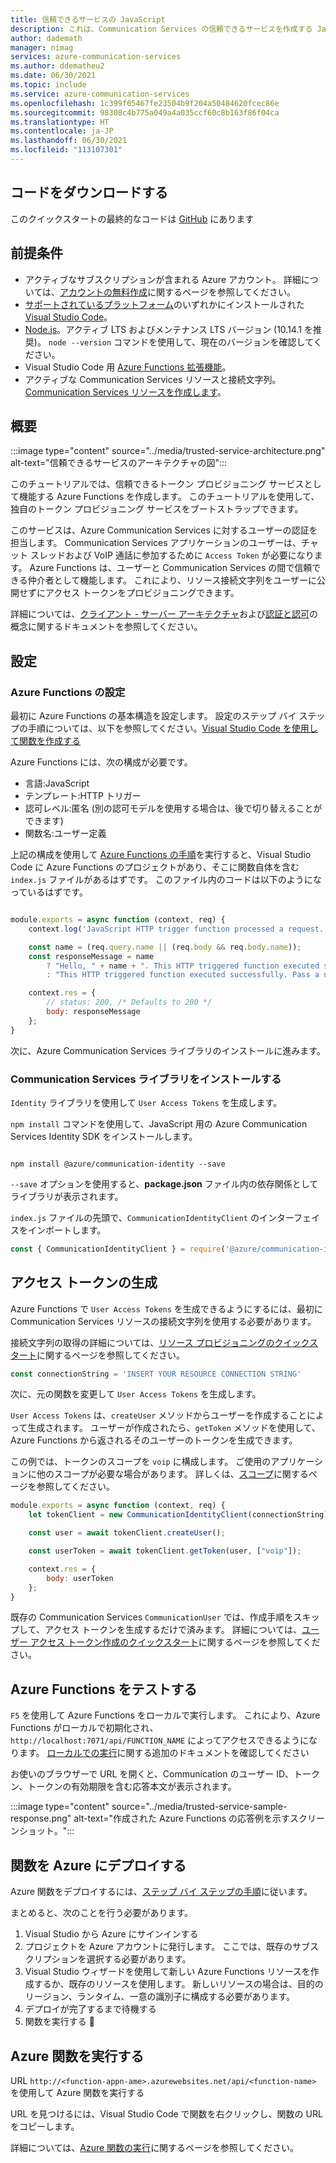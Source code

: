 ```yaml
---
title: 信頼できるサービスの JavaScript
description: これは、Communication Services の信頼できるサービスを作成する JavaScript バージョンです。
author: dademath
manager: nimag
services: azure-communication-services
ms.author: ddematheu2
ms.date: 06/30/2021
ms.topic: include
ms.service: azure-communication-services
ms.openlocfilehash: 1c399f05467fe23504b9f204a50484620fcec86e
ms.sourcegitcommit: 98308c4b775a049a4a035ccf60c8b163f86f04ca
ms.translationtype: HT
ms.contentlocale: ja-JP
ms.lasthandoff: 06/30/2021
ms.locfileid: "113107301"
---
```

## <a name="download-code"></a>コードをダウンロードする

このクイックスタートの最終的なコードは [GitHub](https://github.com/Azure-Samples/communication-services-javascript-quickstarts/tree/main/trusted-authentication-service) にあります

## <a name="prerequisites"></a>前提条件

- アクティブなサブスクリプションが含まれる Azure アカウント。 詳細については、[アカウントの無料作成](https://azure.microsoft.com/free/?WT.mc_id=A261C142F)に関するページを参照してください。
- [サポートされているプラットフォーム](https://code.visualstudio.com/docs/supporting/requirements#_platforms)のいずれかにインストールされた [Visual Studio Code](https://code.visualstudio.com/)。
- [Node.js](https://nodejs.org/)。アクティブ LTS およびメンテナンス LTS バージョン (10.14.1 を推奨)。 `node --version` コマンドを使用して、現在のバージョンを確認してください。
- Visual Studio Code 用 [Azure Functions 拡張機能](https://marketplace.visualstudio.com/items?itemName=ms-azuretools.vscode-azurefunctions)。
- アクティブな Communication Services リソースと接続文字列。 [Communication Services リソースを作成します](../../quickstarts/create-communication-resource.md)。

## <a name="overview"></a>概要

:::image type="content" source="../media/trusted-service-architecture.png" alt-text="信頼できるサービスのアーキテクチャの図":::

このチュートリアルでは、信頼できるトークン プロビジョニング サービスとして機能する Azure Functions を作成します。 このチュートリアルを使用して、独自のトークン プロビジョニング サービスをブートストラップできます。

このサービスは、Azure Communication Services に対するユーザーの認証を担当します。 Communication Services アプリケーションのユーザーは、チャット スレッドおよび VoIP 通話に参加するために `Access Token` が必要になります。 Azure Functions は、ユーザーと Communication Services の間で信頼できる仲介者として機能します。 これにより、リソース接続文字列をユーザーに公開せずにアクセス トークンをプロビジョニングできます。

詳細については、[クライアント - サーバー アーキテクチャ](../../concepts/client-and-server-architecture.md)および[認証と認可](../../concepts/authentication.md)の概念に関するドキュメントを参照してください。

## <a name="setting-up"></a>設定

### <a name="azure-functions-set-up"></a>Azure Functions の設定

最初に Azure Functions の基本構造を設定します。 設定のステップ バイ ステップの手順については、以下を参照してください。[Visual Studio Code を使用して関数を作成する](../../../azure-functions/create-first-function-vs-code-csharp.md?pivots=programming-language-javascript)

Azure Functions には、次の構成が必要です。

- 言語:JavaScript
- テンプレート:HTTP トリガー
- 認可レベル:匿名 (別の認可モデルを使用する場合は、後で切り替えることができます)
- 関数名:ユーザー定義

上記の構成を使用して [Azure Functions の手順](../../../azure-functions/create-first-function-vs-code-csharp.md?pivots=programming-language-javascript)を実行すると、Visual Studio Code に Azure Functions のプロジェクトがあり、そこに関数自体を含む `index.js` ファイルがあるはずです。 このファイル内のコードは以下のようになっているはずです。

```javascript

module.exports = async function (context, req) {
    context.log('JavaScript HTTP trigger function processed a request.');

    const name = (req.query.name || (req.body && req.body.name));
    const responseMessage = name
        ? "Hello, " + name + ". This HTTP triggered function executed successfully."
        : "This HTTP triggered function executed successfully. Pass a name in the query string or in the request body for a personalized response.";

    context.res = {
        // status: 200, /* Defaults to 200 */
        body: responseMessage
    };
}

```

次に、Azure Communication Services ライブラリのインストールに進みます。

### <a name="install-communication-services-libraries"></a>Communication Services ライブラリをインストールする

`Identity` ライブラリを使用して `User Access Tokens` を生成します。

`npm install` コマンドを使用して、JavaScript 用の Azure Communication Services Identity SDK をインストールします。

```console

npm install @azure/communication-identity --save

```

`--save` オプションを使用すると、**package.json** ファイル内の依存関係としてライブラリが表示されます。

`index.js` ファイルの先頭で、`CommunicationIdentityClient` のインターフェイスをインポートします。

```javascript
const { CommunicationIdentityClient } = require('@azure/communication-identity');
```

## <a name="access-token-generation"></a>アクセス トークンの生成

Azure Functions で `User Access Tokens` を生成できるようにするには、最初に Communication Services リソースの接続文字列を使用する必要があります。

接続文字列の取得の詳細については、[リソース プロビジョニングのクイックスタート](../../quickstarts/create-communication-resource.md)に関するページを参照してください。

``` javascript
const connectionString = 'INSERT YOUR RESOURCE CONNECTION STRING'
```

次に、元の関数を変更して `User Access Tokens` を生成します。

`User Access Tokens` は、`createUser` メソッドからユーザーを作成することによって生成されます。 ユーザーが作成されたら、`getToken` メソッドを使用して、Azure Functions から返されるそのユーザーのトークンを生成できます。

この例では、トークンのスコープを `voip` に構成します。 ご使用のアプリケーションに他のスコープが必要な場合があります。 詳しくは、[スコープ](../../quickstarts/access-tokens.md)に関するページを参照してください。

```javascript
module.exports = async function (context, req) {
    let tokenClient = new CommunicationIdentityClient(connectionString);

    const user = await tokenClient.createUser();

    const userToken = await tokenClient.getToken(user, ["voip"]);

    context.res = {
        body: userToken
    };
}
```

既存の Communication Services `CommunicationUser` では、作成手順をスキップして、アクセス トークンを生成するだけで済みます。 詳細については、[ユーザー アクセス トークン作成のクイックスタート](../../quickstarts/access-tokens.md)に関するページを参照してください。

## <a name="test-the-azure-function"></a>Azure Functions をテストする

`F5` を使用して Azure Functions をローカルで実行します。 これにより、Azure Functions がローカルで初期化され、`http://localhost:7071/api/FUNCTION_NAME` によってアクセスできるようになります。 [ローカルでの実行](../../../azure-functions/create-first-function-vs-code-csharp.md?pivots=programming-language-javascript#run-the-function-locally)に関する追加のドキュメントを確認してください

お使いのブラウザーで URL を開くと、Communication のユーザー ID、トークン、トークンの有効期限を含む応答本文が表示されます。

:::image type="content" source="../media/trusted-service-sample-response.png" alt-text="作成された Azure Functions の応答例を示すスクリーンショット。":::

## <a name="deploy-the-function-to-azure"></a>関数を Azure にデプロイする

Azure 関数をデプロイするには、[ステップ バイ ステップの手順](../../../azure-functions/create-first-function-vs-code-csharp.md?pivots=programming-language-javascript#sign-in-to-azure)に従います。

まとめると、次のことを行う必要があります。
1. Visual Studio から Azure にサインインする
2. プロジェクトを Azure アカウントに発行します。 ここでは、既存のサブスクリプションを選択する必要があります。
3. Visual Studio ウィザードを使用して新しい Azure Functions リソースを作成するか、既存のリソースを使用します。 新しいリソースの場合は、目的のリージョン、ランタイム、一意の識別子に構成する必要があります。
4. デプロイが完了するまで待機する
5. 関数を実行する 🎉

## <a name="run-azure-function"></a>Azure 関数を実行する

URL `http://<function-appn-ame>.azurewebsites.net/api/<function-name>` を使用して Azure 関数を実行する

URL を見つけるには、Visual Studio Code で関数を右クリックし、関数の URL をコピーします。

詳細については、[Azure 関数の実行](../../../azure-functions/create-first-function-vs-code-csharp.md?pivots=programming-language-javascript#run-the-function-in-azure)に関するページを参照してください。
